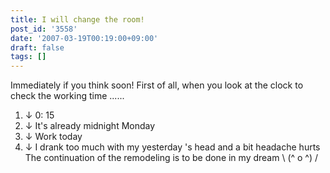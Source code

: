 ```yaml
---
title: I will change the room!
post_id: '3558'
date: '2007-03-19T00:19:00+09:00'
draft: false
tags: []
---
```


Immediately if you think soon! First of all, when you look at the clock to check the working time ......

1.  ↓ 0: 15
2.  ↓ It's already midnight Monday
3.  ↓ Work today
4.  ↓ I drank too much with my yesterday 's head and a bit headache hurts The continuation of the remodeling is to be done in my dream \ (^ o ^) /